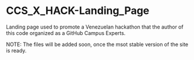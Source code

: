 # CCS_X_HACK-Landing_Page
Landing page used to promote a Venezuelan hackathon that the author of this code organized as a GitHub Campus Experts. 

NOTE: The files will be added soon, once the msot stable version of the site is ready. 
